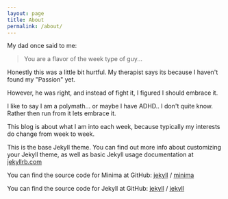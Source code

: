 ```yaml
---
layout: page
title: About
permalink: /about/
---
```


My dad once said to me:

> You are a flavor of the week type of guy...

Honestly this was a little bit hurtful. My therapist says its because I haven't found my "Passion" yet.

However, he was right, and instead of fight it, I figured I should embrace it. 

I like to say I am a polymath... or maybe I have ADHD.. I don't quite know. Rather then run from it lets embrace it. 

This blog is about what I am into each week, because typically my interests do change from week to week. 





This is the base Jekyll theme. You can find out more info about customizing your Jekyll theme, as well as basic Jekyll usage documentation at [jekyllrb.com](https://jekyllrb.com/)

You can find the source code for Minima at GitHub:
[jekyll][jekyll-organization] /
[minima](https://github.com/jekyll/minima)

You can find the source code for Jekyll at GitHub:
[jekyll][jekyll-organization] /
[jekyll](https://github.com/jekyll/jekyll)


[jekyll-organization]: https://github.com/jekyll

